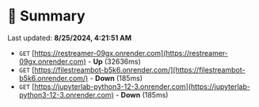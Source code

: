 # 📖 Summary
Last updated: **8/25/2024, 4:21:51 AM**

- `GET` [https://restreamer-09gx.onrender.com](https://restreamer-09gx.onrender.com) - **Up** (32636ms)
- `GET` [https://filestreambot-b5k6.onrender.com/](https://filestreambot-b5k6.onrender.com/) - **Down** (185ms)
- `GET` [https://jupyterlab-python3-12-3.onrender.com](https://jupyterlab-python3-12-3.onrender.com) - **Down** (185ms)
